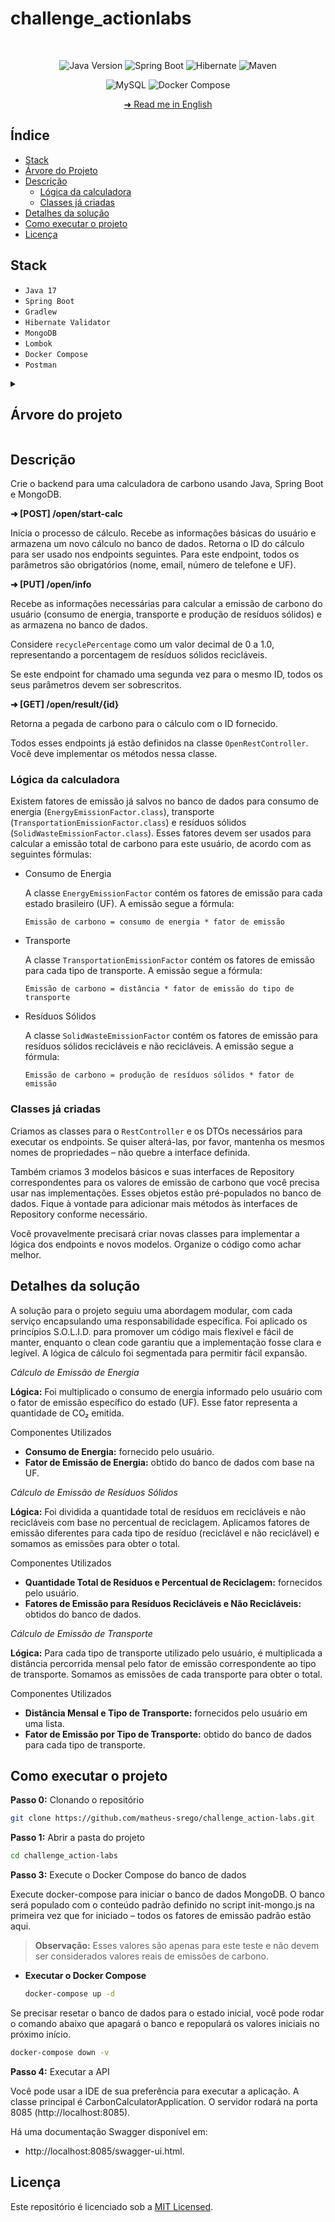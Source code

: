 # challenge_actionlabs

</br>

<div align="center">

![Java Version](https://img.shields.io/badge/Java-v17-important)
![Spring Boot](https://img.shields.io/badge/spring_boot-%236DB33F)
![Hibernate](https://img.shields.io/badge/hibernate-%2359666C)
![Maven](https://img.shields.io/badge/gradlew-%2302303A)

</div>

<div align="center">

![MySQL](https://img.shields.io/badge/mongodb-%47A248)
![Docker Compose](https://img.shields.io/badge/docker--compose-%230055A4)

</div>

<div align="center">

[➜ Read me in English](https://github.com/matheus-srego/challenge_action-labs/blob/main/README.md)

</div>


## Índice

 - [Stack](#stack)
 - [Árvore do Projeto](#árvore-do-projeto)
 - [Descrição](#descrição)
    - [Lógica da calculadora](#lógica-da-calculadora)
    - [Classes já criadas](#classes-já-criadas)
 - [Detalhes da solução](#detalhes-da-solução)
 - [Como executar o projeto](#como-executar-o-projeto)
 - [Licença](#licença)

## Stack
  - `Java 17`
  - `Spring Boot`
  - `Gradlew`
  - `Hibernate Validator`
  - `MongoDB`
  - `Lombok`
  - `Docker Compose`
  - `Postman`

<details>
    <summary><h2 id="arvore-do-projeto">Árvore do projeto</h2></summary>

```bash
.
├── LICENSE
├── README.md
│   ├── build.gradle
│   ├── gradle
│   │   └── wrapper
│   │       └── gradle-wrapper.properties
│   ├── gradlew
│   ├── gradlew.bat
│   ├── settings.gradle
│   └── src
│       ├── main
│       │   ├── java
│       │   │   └── br
│       │   │       └── com
│       │   │           └── actionlabs
│       │   │               └── carboncalc
│       │   │                   ├── CarbonCalculatorApplication.java
│       │   │                   ├── annotation
│       │   │                   │   ├── UniqueEmail.java
│       │   │                   │   └── UniquePhoneNumber.java
│       │   │                   ├── config
│       │   │                   │   ├── AppConfig.java
│       │   │                   │   └── OpenApiSwaggerConfig.java
│       │   │                   ├── dto
│       │   │                   │   ├── CarbonCalculationResultDTO.java
│       │   │                   │   ├── EnergyDTO.java
│       │   │                   │   ├── ServerStatusDTO.java
│       │   │                   │   ├── SolidWasteDTO.java
│       │   │                   │   ├── StartCalcRequestDTO.java
│       │   │                   │   ├── StartCalcResponseDTO.java
│       │   │                   │   ├── TransportationDTO.java
│       │   │                   │   ├── UpdateCalcInfoRequestDTO.java
│       │   │                   │   ├── UpdateCalcInfoResponseDTO.java
│       │   │                   │   └── exception
│       │   │                   │       ├── ErrorResponseDTO.java
│       │   │                   │       └── FieldErrorsResponseDTO.java
│       │   │                   ├── enums
│       │   │                   │   └── TransportationType.java
│       │   │                   ├── exception
│       │   │                   │   └── GlobalExceptionHandler.java
│       │   │                   ├── mapper
│       │   │                   │   ├── CarbonCalculationInfoMapper.java
│       │   │                   │   ├── CarbonCalculationResultMapper.java
│       │   │                   │   ├── EnergyEmissionFactorMapper.java
│       │   │                   │   ├── SolidWasteEmissionFactorMapper.java
│       │   │                   │   ├── TransportationEmissionFactorMapper.java
│       │   │                   │   └── UserMapper.java
│       │   │                   ├── model
│       │   │                   │   ├── CarbonCalculationInfo.java
│       │   │                   │   ├── EnergyEmissionFactor.java
│       │   │                   │   ├── SolidWasteEmissionFactor.java
│       │   │                   │   ├── TransportationEmissionFactor.java
│       │   │                   │   └── UserEmissionFactor.java
│       │   │                   ├── repository
│       │   │                   │   ├── CarbonCalculationInfoRepository.java
│       │   │                   │   ├── EnergyEmissionFactorRepository.java
│       │   │                   │   ├── SolidWasteEmissionFactorRepository.java
│       │   │                   │   ├── TransportationEmissionFactorRepository.java
│       │   │                   │   └── UserEmissionFactorRepository.java
│       │   │                   ├── rest
│       │   │                   │   ├── OpenRestController.java
│       │   │                   │   └── StatusRestController.java
│       │   │                   ├── service
│       │   │                   │   ├── CarbonCalculationInfoService.java
│       │   │                   │   ├── CarbonCalculationProcessManager.java
│       │   │                   │   ├── EnergyEmissionFactorService.java
│       │   │                   │   ├── SolidWasteEmissionFactorService.java
│       │   │                   │   ├── TransportationEmissionFactorService.java
│       │   │                   │   ├── UserEmissionFactorService.java
│       │   │                   │   └── impls
│       │   │                   │       ├── CarbonCalculationInfoServiceImpl.java
│       │   │                   │       ├── CarbonCalculationProcessManagerImpl.java
│       │   │                   │       ├── EnergyEmissionFactorServiceImpl.java
│       │   │                   │       ├── SolidWasteEmissionFactorServiceImpl.java
│       │   │                   │       ├── TransportationEmissionFactorServiceImpl.java
│       │   │                   │       └── UserEmissionFactorServiceImpl.java
│       │   │                   ├── utils
│       │   │                   │   └── CONSTANTS.java
│       │   │                   └── validator
│       │   │                       ├── UniqueEmailValidator.java
│       │   │                       └── UniquePhoneNumberValidator.java
│       │   └── resources
│       │       └── application.yml
│       └── test
│           └── java
│               └── br
│                   └── com
│                       └── actionlabs
│                           └── carboncalc
│                               └── CarbonCalculatorApplicationTests.java
├── docker-compose.yml
└── tools
    ├── db
    │   ├── data
    │   └── init-mongo.js
    └── readme
        └── README.pt-BR.md
```
</details>

## Descrição

Crie o backend para uma calculadora de carbono usando Java, Spring Boot e MongoDB.

**➜ [POST] /open/start-calc**

Inicia o processo de cálculo. Recebe as informações básicas do usuário e armazena um novo cálculo no banco de dados. Retorna o ID do cálculo para ser usado nos endpoints seguintes. Para este endpoint, todos os parâmetros são obrigatórios (nome, email, número de telefone e UF).

**➜ [PUT] /open/info**

Recebe as informações necessárias para calcular a emissão de carbono do usuário (consumo de energia, transporte e produção de resíduos sólidos) e as armazena no banco de dados.

Considere `recyclePercentage` como um valor decimal de 0 a 1.0, representando a porcentagem de resíduos sólidos recicláveis.

Se este endpoint for chamado uma segunda vez para o mesmo ID, todos os seus parâmetros devem ser sobrescritos.

**➜ [GET] /open/result/{id}**

Retorna a pegada de carbono para o cálculo com o ID fornecido.

Todos esses endpoints já estão definidos na classe `OpenRestController`. Você deve implementar os métodos nessa classe.

### Lógica da calculadora

Existem fatores de emissão já salvos no banco de dados para consumo de energia (`EnergyEmissionFactor.class`), transporte (`TransportationEmissionFactor.class`) e resíduos sólidos (`SolidWasteEmissionFactor.class`). Esses fatores devem ser usados para calcular a emissão total de carbono para este usuário, de acordo com as seguintes fórmulas:

 - Consumo de Energia

    A classe `EnergyEmissionFactor` contém os fatores de emissão para cada estado brasileiro (UF). A emissão segue a fórmula:

    `Emissão de carbono = consumo de energia * fator de emissão`

 - Transporte

    A classe `TransportationEmissionFactor` contém os fatores de emissão para cada tipo de transporte. A emissão segue a fórmula:

    `Emissão de carbono = distância * fator de emissão do tipo de transporte`

 - Resíduos Sólidos

    A classe `SolidWasteEmissionFactor` contém os fatores de emissão para resíduos sólidos recicláveis e não recicláveis. A emissão segue a fórmula:

    `Emissão de carbono = produção de resíduos sólidos * fator de emissão`

### Classes já criadas

Criamos as classes para o `RestController` e os DTOs necessários para executar os endpoints. Se quiser alterá-las, por favor, mantenha os mesmos nomes de propriedades – não quebre a interface definida.

Também criamos 3 modelos básicos e suas interfaces de Repository correspondentes para os valores de emissão de carbono que você precisa usar nas implementações. Esses objetos estão pré-populados no banco de dados. Fique à vontade para adicionar mais métodos às interfaces de Repository conforme necessário.

Você provavelmente precisará criar novas classes para implementar a lógica dos endpoints e novos modelos. Organize o código como achar melhor.

## Detalhes da solução
A solução para o projeto seguiu uma abordagem modular, com cada serviço encapsulando uma responsabilidade específica. Foi aplicado os princípios S.O.L.I.D. para promover um código mais flexível e fácil de manter, enquanto o clean code garantiu que a implementação fosse clara e legível. A lógica de cálculo foi segmentada para permitir fácil expansão.

*Cálculo de Emissão de Energia*

**Lógica:** Foi multiplicado o consumo de energia informado pelo usuário com o fator de emissão específico do estado (UF). Esse fator representa a quantidade de CO₂ emitida.

Componentes Utilizados
 - **Consumo de Energia:** fornecido pelo usuário.
 - **Fator de Emissão de Energia:** obtido do banco de dados com base na UF.

*Cálculo de Emissão de Resíduos Sólidos*

**Lógica:** Foi dividida a quantidade total de resíduos em recicláveis e não recicláveis com base no percentual de reciclagem. Aplicamos fatores de emissão diferentes para cada tipo de resíduo (reciclável e não reciclável) e somamos as emissões para obter o total.

Componentes Utilizados
 - **Quantidade Total de Resíduos e Percentual de Reciclagem:** fornecidos pelo usuário.
 - **Fatores de Emissão para Resíduos Recicláveis e Não Recicláveis:** obtidos do banco de dados.

*Cálculo de Emissão de Transporte*

**Lógica:** Para cada tipo de transporte utilizado pelo usuário, é multiplicada a distância percorrida mensal pelo fator de emissão correspondente ao tipo de transporte. Somamos as emissões de cada transporte para obter o total.

Componentes Utilizados
 - **Distância Mensal e Tipo de Transporte:** fornecidos pelo usuário em uma lista.
 - **Fator de Emissão por Tipo de Transporte:** obtido do banco de dados para cada tipo de transporte.

## Como executar o projeto

**Passo 0:** Clonando o repositório
```bash
git clone https://github.com/matheus-srego/challenge_action-labs.git
```

**Passo 1:** Abrir a pasta do projeto
```bash
cd challenge_action-labs
```

**Passo 3:** Execute o Docker Compose do banco de dados

Execute docker-compose para iniciar o banco de dados MongoDB. O banco será populado com o conteúdo padrão definido no script init-mongo.js na primeira vez que for iniciado – todos os fatores de emissão padrão estão aqui. 

> **Observação:** Esses valores são apenas para este teste e não devem ser considerados valores reais de emissões de carbono.

 - **Executar o Docker Compose**
    ```bash
    docker-compose up -d
    ```

Se precisar resetar o banco de dados para o estado inicial, você pode rodar o comando abaixo que apagará o banco e repopulará os valores iniciais no próximo início.
```bash
docker-compose down -v
```

**Passo 4:** Executar a API

Você pode usar a IDE de sua preferência para executar a aplicação. A classe principal é CarbonCalculatorApplication. O servidor rodará na porta 8085 (http://localhost:8085).

Há uma documentação Swagger disponível em:
 - http://localhost:8085/swagger-ui.html.

## Licença
Este repositório é licenciado sob a [MIT Licensed](https://github.com/matheus-srego/challenge_action-labs/blob/main/LICENSE).
